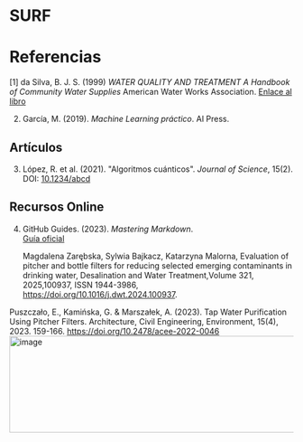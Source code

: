 # SURF

# Referencias
[1] da Silva, B. J. S. (1999) *WATER QUALITY AND TREATMENT A Handbook of Community Water Supplies* American Water Works Association.
   [Enlace al libro](https://www.academia.edu/34870374/WATER_QUALITY_AND_TREATMENT_A_Handbook_of_Community_Water_Supplies_American_Water_Works_Association)  

2. García, M. (2019). *Machine Learning práctico*. AI Press.  

## Artículos
3. López, R. et al. (2021). "Algoritmos cuánticos". *Journal of Science*, 15(2).  
   DOI: [10.1234/abcd](https://doi.org/...)  

## Recursos Online
4. GitHub Guides. (2023). *Mastering Markdown*.  
   [Guía oficial](https://guides.github.com/features/mastering-markdown/)

   Magdalena Zarębska, Sylwia Bajkacz, Katarzyna Malorna, Evaluation of pitcher and bottle filters for reducing selected emerging contaminants in drinking water, Desalination and Water Treatment,Volume 321, 2025,100937, ISSN 1944-3986, https://doi.org/10.1016/j.dwt.2024.100937. 

Puszczało, E., Kamińska, G. & Marszałek, A. (2023). Tap Water Purification Using Pitcher Filters. Architecture, Civil Engineering, Environment, 15(4), 2023. 159-166. https://doi.org/10.2478/acee-2022-0046
<img width="4339" height="171" alt="image" src="https://github.com/user-attachments/assets/439c2368-d851-4a3d-82b9-fd0c4a8460dd" />

